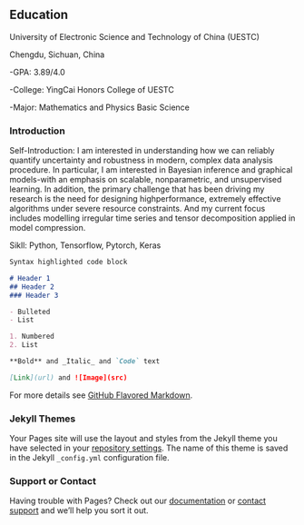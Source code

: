 ## Education

University of Electronic Science and Technology of China (UESTC)

Chengdu, Sichuan, China

-GPA: 3.89/4.0

-College: YingCai Honors College of UESTC

-Major: Mathematics and Physics Basic Science

### Introduction
Self-Introduction: I am interested in understanding how we can reliably quantify uncertainty and robustness in modern, complex data analysis procedure. In particular, I am interested in Bayesian inference and graphical models-with an emphasis on scalable, nonparametric, and unsupervised learning. In addition, the primary challenge that has been driving my research is the need for designing highperformance, extremely effective algorithms under severe resource constraints. And my current focus includes modelling irregular time series and tensor decomposition applied in model compression.

Sikll: Python, Tensorflow, Pytorch, Keras

```markdown
Syntax highlighted code block

# Header 1
## Header 2
### Header 3

- Bulleted
- List

1. Numbered
2. List

**Bold** and _Italic_ and `Code` text

[Link](url) and ![Image](src)
```

For more details see [GitHub Flavored Markdown](https://guides.github.com/features/mastering-markdown/).

### Jekyll Themes

Your Pages site will use the layout and styles from the Jekyll theme you have selected in your [repository settings](https://github.com/Octsven/suzeyong/settings). The name of this theme is saved in the Jekyll `_config.yml` configuration file.

### Support or Contact

Having trouble with Pages? Check out our [documentation](https://docs.github.com/categories/github-pages-basics/) or [contact support](https://github.com/contact) and we’ll help you sort it out.
